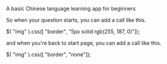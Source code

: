 A basic Chinese language learning app for beginners






So when your question starts, you can add a call like this.

$( "img" ).css([ "border", "5px solid rgb(255, 187, 0)"]);

and when you're back to start page, you can add a call like this.

$( "img" ).css([ "border", "none"]);